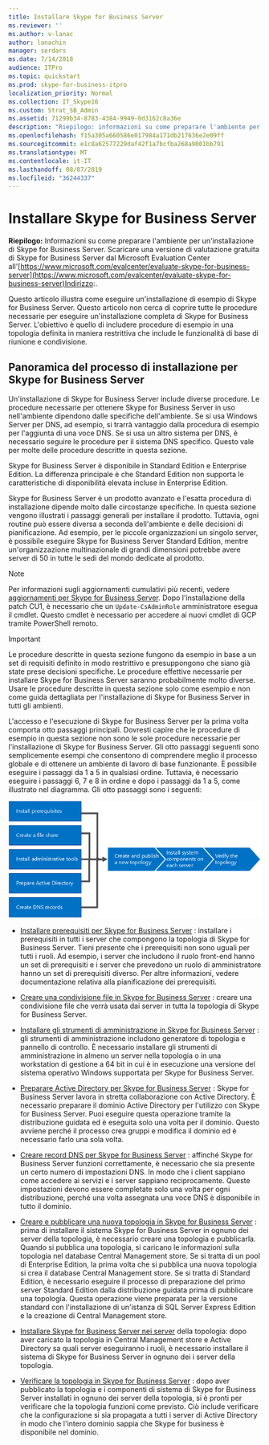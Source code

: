 ```yaml
---
title: Installare Skype for Business Server
ms.reviewer: ''
ms.author: v-lanac
author: lanachin
manager: serdars
ms.date: 7/14/2018
audience: ITPro
ms.topic: quickstart
ms.prod: skype-for-business-itpro
localization_priority: Normal
ms.collection: IT_Skype16
ms.custom: Strat_SB_Admin
ms.assetid: 71299b34-8783-4384-9949-0d3162c8a36e
description: "Riepilogo: informazioni su come preparare l'ambiente per un'installazione di Skype for Business Server. Scaricare una versione di valutazione gratuita di Skype for Business Server dal Microsoft Evaluation Center all' https://www.microsoft.com/evalcenter/evaluate-skype-for-business-serverIndirizzo:."
ms.openlocfilehash: f15a305a660586e017984a171db217636e2e09ff
ms.sourcegitcommit: e1c8a62577229daf42f1a7bcfba268a9001bb791
ms.translationtype: MT
ms.contentlocale: it-IT
ms.lasthandoff: 08/07/2019
ms.locfileid: "36244337"
---
```

# <a name="install-skype-for-business-server"></a>Installare Skype for Business Server
 
**Riepilogo:** Informazioni su come preparare l'ambiente per un'installazione di Skype for Business Server. Scaricare una versione di valutazione gratuita di Skype for Business Server dal Microsoft Evaluation Center all'[https://www.microsoft.com/evalcenter/evaluate-skype-for-business-server](https://www.microsoft.com/evalcenter/evaluate-skype-for-business-server)Indirizzo:.
  
Questo articolo illustra come eseguire un'installazione di esempio di Skype for Business Server. Questo articolo non cerca di coprire tutte le procedure necessarie per eseguire un'installazione completa di Skype for Business Server. L'obiettivo è quello di includere procedure di esempio in una topologia definita in maniera restrittiva che include le funzionalità di base di riunione e condivisione.
  
## <a name="overview-of-the-install-process-for-skype-for-business-server"></a>Panoramica del processo di installazione per Skype for Business Server

Un'installazione di Skype for Business Server include diverse procedure. Le procedure necessarie per ottenere Skype for Business Server in uso nell'ambiente dipendono dalle specifiche dell'ambiente. Se si usa Windows Server per DNS, ad esempio, si trarrà vantaggio dalla procedura di esempio per l'aggiunta di una voce DNS. Se si usa un altro sistema per DNS, è necessario seguire le procedure per il sistema DNS specifico. Questo vale per molte delle procedure descritte in questa sezione.
  
Skype for Business Server è disponibile in Standard Edition e Enterprise Edition. La differenza principale è che Standard Edition non supporta le caratteristiche di disponibilità elevata incluse in Enterprise Edition. 
  
Skype for Business Server è un prodotto avanzato e l'esatta procedura di installazione dipende molto dalle circostanze specifiche. In questa sezione vengono illustrati i passaggi generali per installare il prodotto. Tuttavia, ogni routine può essere diversa a seconda dell'ambiente e delle decisioni di pianificazione. Ad esempio, per le piccole organizzazioni un singolo server, è possibile eseguire Skype for Business Server Standard Edition, mentre un'organizzazione multinazionale di grandi dimensioni potrebbe avere server di 50 in tutte le sedi del mondo dedicate al prodotto.
  
> [!NOTE]
> Per informazioni sugli aggiornamenti cumulativi più recenti, vedere [aggiornamenti per Skype for Business Server](https://support.microsoft.com/en-us/kb/3061064). Dopo l'installazione della patch CU1, è necessario che un `Update-CsAdminRole` amministratore esegua il cmdlet. Questo cmdlet è necessario per accedere ai nuovi cmdlet di GCP tramite PowerShell remoto.
  
> [!IMPORTANT]
> Le procedure descritte in questa sezione fungono da esempio in base a un set di requisiti definito in modo restrittivo e presuppongono che siano già state prese decisioni specifiche. Le procedure effettive necessarie per installare Skype for Business Server saranno probabilmente molto diverse. Usare le procedure descritte in questa sezione solo come esempio e non come guida dettagliata per l'installazione di Skype for Business Server in tutti gli ambienti. 
  
L'accesso e l'esecuzione di Skype for Business Server per la prima volta comporta otto passaggi principali. Dovresti capire che le procedure di esempio in questa sezione non sono le sole procedure necessarie per l'installazione di Skype for Business Server. Gli otto passaggi seguenti sono semplicemente esempi che consentono di comprendere meglio il processo globale e di ottenere un ambiente di lavoro di base funzionante. È possibile eseguire i passaggi da 1 a 5 in qualsiasi ordine. Tuttavia, è necessario eseguire i passaggi 6, 7 e 8 in ordine e dopo i passaggi da 1 a 5, come illustrato nel diagramma. Gli otto passaggi sono i seguenti:
  
![Panoramica del processo di installazione.](../../media/b1a59b39-a7f0-4781-ac4d-2dfef7ca3700.png)
  
- [Installare prerequisiti per Skype for Business Server](install-prerequisites.md) : installare i prerequisiti in tutti i server che compongono la topologia di Skype for Business Server. Tieni presente che i prerequisiti non sono uguali per tutti i ruoli. Ad esempio, i server che includono il ruolo front-end hanno un set di prerequisiti e i server che prevedono un ruolo di amministratore hanno un set di prerequisiti diverso. Per altre informazioni, vedere documentazione relativa alla pianificazione dei prerequisiti.
    
- [Creare una condivisione file in Skype for Business Server](create-a-file-share.md) : creare una condivisione file che verrà usata dai server in tutta la topologia di Skype for Business Server.
    
- [Installare gli strumenti di amministrazione in Skype for Business Server](install-administrative-tools.md) : gli strumenti di amministrazione includono generatore di topologia e pannello di controllo. È necessario installare gli strumenti di amministrazione in almeno un server nella topologia o in una workstation di gestione a 64 bit in cui è in esecuzione una versione del sistema operativo Windows supportata per Skype for Business Server.
    
- [Preparare Active Directory per Skype for Business Server](prepare-active-directory.md) : Skype for Business Server lavora in stretta collaborazione con Active Directory. È necessario preparare il dominio Active Directory per l'utilizzo con Skype for Business Server. Puoi eseguire questa operazione tramite la distribuzione guidata ed è eseguita solo una volta per il dominio. Questo avviene perché il processo crea gruppi e modifica il dominio ed è necessario farlo una sola volta.
    
- [Creare record DNS per Skype for Business Server](create-dns-records.md) : affinché Skype for Business Server funzioni correttamente, è necessario che sia presente un certo numero di impostazioni DNS. In modo che i client sappiano come accedere ai servizi e i server sappiano reciprocamente. Queste impostazioni devono essere completate solo una volta per ogni distribuzione, perché una volta assegnata una voce DNS è disponibile in tutto il dominio.
    
- [Creare e pubblicare una nuova topologia in Skype for Business Server](create-and-publish-new-topology.md) : prima di installare il sistema Skype for Business Server in ognuno dei server della topologia, è necessario creare una topologia e pubblicarla. Quando si pubblica una topologia, si caricano le informazioni sulla topologia nel database Central Management store. Se si tratta di un pool di Enterprise Edition, la prima volta che si pubblica una nuova topologia si crea il database Central Management store. Se si tratta di Standard Edition, è necessario eseguire il processo di preparazione del primo server Standard Edition dalla distribuzione guidata prima di pubblicare una topologia. Questa operazione viene preparata per la versione standard con l'installazione di un'istanza di SQL Server Express Edition e la creazione di Central Management store.
    
- [Installare Skype for Business Server nei server](install-skype-for-business-server.md) della topologia: dopo aver caricato la topologia in Central Management store e Active Directory sa quali server eseguiranno i ruoli, è necessario installare il sistema di Skype for Business Server in ognuno dei i server della topologia.
    
- [Verificare la topologia in Skype for Business Server](verify-the-topology.md) : dopo aver pubblicato la topologia e i componenti di sistema di Skype for Business Server installati in ognuno dei server della topologia, si è pronti per verificare che la topologia funzioni come previsto. Ciò include verificare che la configurazione si sia propagata a tutti i server di Active Directory in modo che l'intero dominio sappia che Skype for business è disponibile nel dominio.
    

